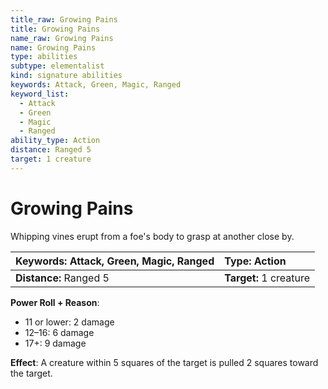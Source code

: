 ```yaml
---
title_raw: Growing Pains
title: Growing Pains
name_raw: Growing Pains
name: Growing Pains
type: abilities
subtype: elementalist
kind: signature abilities
keywords: Attack, Green, Magic, Ranged
keyword_list:
  - Attack
  - Green
  - Magic
  - Ranged
ability_type: Action
distance: Ranged 5
target: 1 creature
---
```


# Growing Pains

Whipping vines erupt from a foe's body to grasp at another close by.

<!-- @nosort -->

| **Keywords:** Attack, Green, Magic, Ranged | **Type:** Action       |
| :----------------------------------------- | :--------------------- |
| **Distance:** Ranged 5                     | **Target:** 1 creature |

**Power Roll + Reason**:

- 11 or lower: 2 damage
- 12–16: 6 damage
- 17+: 9 damage

**Effect**: A creature within 5 squares of the target is pulled 2 squares toward the target.
